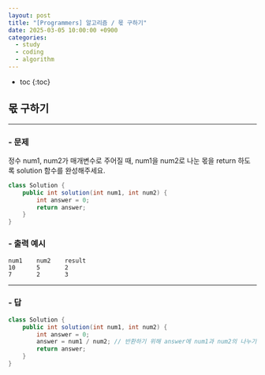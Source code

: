 ```yaml
---
layout: post
title: "[Programmers] 알고리즘 / 몫 구하기"
date: 2025-03-05 10:00:00 +0900
categories: 
  - study
  - coding
  - algorithm
---
```


* toc
{:toc}

## 몫 구하기

---

### - 문제

정수 num1, num2가 매개변수로 주어질 때, num1을 num2로 나눈 몫을 return 하도록 solution 함수를 완성해주세요.

```java
class Solution {
    public int solution(int num1, int num2) {
        int answer = 0;
        return answer;
    }
}
```

### - 출력 예시

```
num1	num2	result
10	    5	    2
7	    2	    3
```

<!-- >  -->

---

### - 답

```java
class Solution {
    public int solution(int num1, int num2) {
        int answer = 0;
        answer = num1 / num2; // 반환하기 위해 answer에 num1과 num2의 나누기를 넣어줌
        return answer;
    }
}
```

<!--  -->
